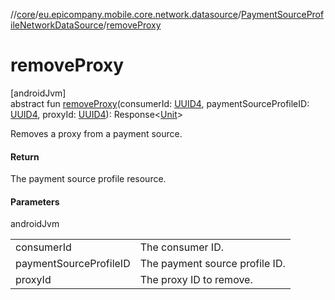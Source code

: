 //[core](../../../index.md)/[eu.epicompany.mobile.core.network.datasource](../index.md)/[PaymentSourceProfileNetworkDataSource](index.md)/[removeProxy](remove-proxy.md)

# removeProxy

[androidJvm]\
abstract fun [removeProxy](remove-proxy.md)(consumerId: [UUID4](../../eu.epicompany.mobile.core.datatypes/index.md#545543244%2FClasslikes%2F-1060529556), paymentSourceProfileID: [UUID4](../../eu.epicompany.mobile.core.datatypes/index.md#545543244%2FClasslikes%2F-1060529556), proxyId: [UUID4](../../eu.epicompany.mobile.core.datatypes/index.md#545543244%2FClasslikes%2F-1060529556)): Response&lt;[Unit](https://kotlinlang.org/api/latest/jvm/stdlib/kotlin/-unit/index.html)&gt;

Removes a proxy from a payment source.

#### Return

The payment source profile resource.

#### Parameters

androidJvm

| | |
|---|---|
| consumerId | The consumer ID. |
| paymentSourceProfileID | The payment source profile ID. |
| proxyId | The proxy ID to remove. |
